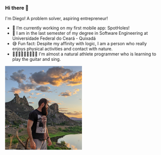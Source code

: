 ### Hi there 👋

I'm Diego! A problem solver, aspiring entrepreneur!

- 📱 I’m currently working on my first mobile app: SpotHoles!
- 🌱 I am in the last semester of my degree in Software Engineering at Universidade Federal do Ceará - Quixadá
- 😅 Fun fact: Despite my affinity with logic, I am a person who really enjoys physical activities and contact with nature.
- 🏃‍♀️🧗‍♂️🌵🐍🍃🌄⛺ I'm almost a natural athlete programmer who is learning to play the guitar and sing.

<img src="./profile_picture_cropped_cedro_quixada.jpg" width="50%" height="50%">

